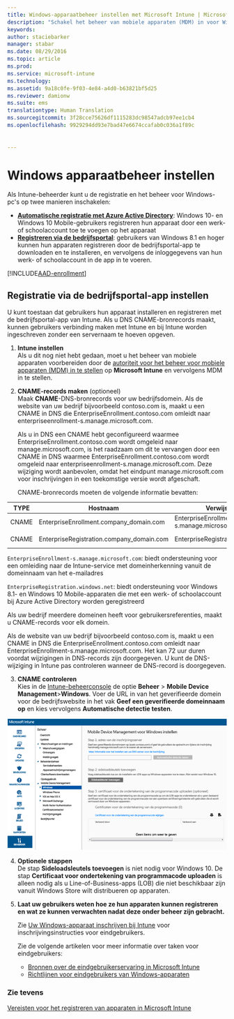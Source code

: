 ```yaml
---
title: Windows-apparaatbeheer instellen met Microsoft Intune | Microsoft Intune
description: "Schakel het beheer van mobiele apparaten (MDM) in voor Windows-pc’s, waaronder Windows 10-apparaten met Microsoft Intune."
keywords: 
author: staciebarker
manager: stabar
ms.date: 08/29/2016
ms.topic: article
ms.prod: 
ms.service: microsoft-intune
ms.technology: 
ms.assetid: 9a18c0fe-9f03-4e84-a4d0-b63821bf5d25
ms.reviewer: damionw
ms.suite: ems
translationtype: Human Translation
ms.sourcegitcommit: 3f28cce75626df1115283dc98547adcb97ee1cb4
ms.openlocfilehash: 9929294dd93e7bad47e6674ccafab0c036a1f89c


---
```


# <a name="set-up-windows-device-management"></a>Windows apparaatbeheer instellen

Als Intune-beheerder kunt u de registratie en het beheer voor Windows-pc's op twee manieren inschakelen:

- **[Automatische registratie met Azure Active Directory](#azure-active-directory-enrollment)**: Windows 10- en Windows 10 Mobile-gebruikers registreren hun apparaat door een werk- of schoolaccount toe te voegen op het apparaat
- **[Registreren via de bedrijfsportal](#company-portal-app-enrollment)**: gebruikers van Windows 8.1 en hoger kunnen hun apparaten registreren door de bedrijfsportal-app te downloaden en te installeren, en vervolgens de inloggegevens van hun werk- of schoolaccount in de app in te voeren.

[!INCLUDE[AAD-enrollment](../includes/win10-automatic-enrollment-aad.md)]

## <a name="set-up-company-portal-app-enrollment"></a>Registratie via de bedrijfsportal-app instellen
U kunt toestaan dat gebruikers hun apparaat installeren en registreren met de bedrijfsportal-app van Intune. Als u DNS CNAME-bronrecords maakt, kunnen gebruikers verbinding maken met Intune en bij Intune worden ingeschreven zonder een servernaam te hoeven opgeven.

1. **Intune instellen**<br>
Als u dit nog niet hebt gedaan, moet u het beheer van mobiele apparaten voorbereiden door de [autoriteit voor het beheer voor mobiele apparaten (MDM) in te stellen](prerequisites-for-enrollment.md#set-mobile-device-management-authority) op **Microsoft Intune** en vervolgens MDM in te stellen.

2. **CNAME-records maken** (optioneel)<br>Maak **CNAME**-DNS-bronrecords voor uw bedrijfsdomein. Als de website van uw bedrijf bijvoorbeeld contoso.com is, maakt u een CNAME in DNS die EnterpriseEnrollment.contoso.com omleidt naar enterpriseenrollment-s.manage.microsoft.com.

    Als u in DNS een CNAME hebt geconfigureerd waarmee EnterpriseEnrollment.contoso.com wordt omgeleid naar manage.microsoft.com, is het raadzaam om dit te vervangen door een CNAME in DNS waarmee EnterpriseEnrollment.contoso.com wordt omgeleid naar enterpriseenrollment-s.manage.microsoft.com. Deze wijziging wordt aanbevolen, omdat het eindpunt manage.microsoft.com voor inschrijvingen in een toekomstige versie wordt afgeschaft.

    CNAME-bronrecords moeten de volgende informatie bevatten:

  |TYPE|Hostnaam|Verwijst naar|TTL|
  |--------|-------------|-------------|-------|
  |CNAME|EnterpriseEnrollment.company_domain.com|EnterpriseEnrollment-s.manage.microsoft.com |1 uur|
  |CNAME|EnterpriseRegistration.company_domain.com|EnterpriseRegistration.windows.net|1 uur|

  `EnterpriseEnrollment-s.manage.microsoft.com`: biedt ondersteuning voor een omleiding naar de Intune-service met domeinherkenning vanuit de domeinnaam van het e-mailadres

  `EnterpriseRegistration.windows.net`: biedt ondersteuning voor Windows 8.1- en Windows 10 Mobile-apparaten die met een werk- of schoolaccount bij Azure Active Directory worden geregistreerd

  Als uw bedrijf meerdere domeinen heeft voor gebruikersreferenties, maakt u CNAME-records voor elk domein.

  Als de website van uw bedrijf bijvoorbeeld contoso.com is, maakt u een CNAME in DNS die EnterpriseEnrollment.contoso.com omleidt naar EnterpriseEnrollment-s.manage.microsoft.com. Het kan 72 uur duren voordat wijzigingen in DNS-records zijn doorgegeven. U kunt de DNS-wijziging in Intune pas controleren wanneer de DNS-record is doorgegeven.

3.  **CNAME controleren**<br>Kies in de [Intune-beheerconsole](http://manage.microsoft.com) de optie **Beheer** &gt; **Mobile Device Management**&gt;**Windows**. Voer de URL in van het geverifieerde domein voor de bedrijfswebsite in het vak **Geef een geverifieerde domeinnaam op** en kies vervolgens **Automatische detectie testen**.

  ![Het dialoogvenster Windows-apparaatbeheer](../media/enroll-intune-winenr.png)

4.  **Optionele stappen**<br>De stap **Sideloadsleutels toevoegen** is niet nodig voor Windows 10. De stap **Certificaat voor ondertekening van programmacode uploaden** is alleen nodig als u Line-of-Business-apps (LOB) die niet beschikbaar zijn vanuit Windows Store wilt distribueren op apparaten.

6.  **Laat uw gebruikers weten hoe ze hun apparaten kunnen registreren en wat ze kunnen verwachten nadat deze onder beheer zijn gebracht.**

    Zie [Uw Windows-apparaat inschrijven bij Intune](../enduser/enroll-your-device-in-intune-windows.md) voor inschrijvingsinstructies voor eindgebruikers.

    Zie de volgende artikelen voor meer informatie over taken voor eindgebruikers:
      - [Bronnen over de eindgebruikerservaring in Microsoft Intune](what-to-tell-your-end-users-about-using-microsoft-intune.md)
      - [Richtlijnen voor eindgebruikers van Windows-apparaten](../enduser/using-your-windows-device-with-intune.md)

### <a name="see-also"></a>Zie tevens
[Vereisten voor het registreren van apparaten in Microsoft Intune](prerequisites-for-enrollment.md)



<!--HONumber=Nov16_HO3-->



